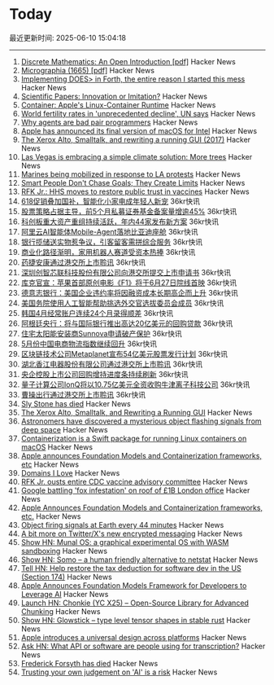 # Today

最近更新时间: 2025-06-10 15:04:18

--- 
1. [Discrete Mathematics: An Open Introduction [pdf]](https://discrete.openmathbooks.org/pdfs/dmoi4.pdf) Hacker News
2. [Micrographia (1665) [pdf]](https://arhipa.org/libros/Hooke_Robert_Micrographia-1665.pdf) Hacker News
3. [Implementing DOES> in Forth, the entire reason I started this mess](https://boston.conman.org/2025/06/09.1) Hacker News
4. [Scientific Papers: Innovation or Imitation?](https://www.johndcook.com/blog/2025/06/05/scientific-papers-innovation-or-imitation/) Hacker News
5. [Container: Apple's Linux-Container Runtime](https://github.com/apple/container) Hacker News
6. [World fertility rates in 'unprecedented decline', UN says](https://www.bbc.co.uk/news/articles/clynq459wxgo) Hacker News
7. [Why agents are bad pair programmers](https://justin.searls.co/posts/why-agents-are-bad-pair-programmers/) Hacker News
8. [Apple has announced its final version of macOS for Intel](https://tedium.co/2025/06/09/apple-wwdc-intel-mac-support-ending/) Hacker News
9. [The Xerox Alto, Smalltalk, and rewriting a running GUI (2017)](https://www.righto.com/2017/10/the-xerox-alto-smalltalk-and-rewriting.html) Hacker News
10. [Las Vegas is embracing a simple climate solution: More trees](https://www.npr.org/2025/06/09/nx-s1-5340363/las-vegas-climate-change-solution-trees) Hacker News
11. [Marines being mobilized in response to LA protests](https://www.cnn.com/2025/06/09/politics/marines-mobilized-los-angeles-protests) Hacker News
12. [Smart People Don't Chase Goals; They Create Limits](https://www.joanwestenberg.com/smart-people-dont-chase-goals-they-create-limits/) Hacker News
13. [RFK Jr.: HHS moves to restore public trust in vaccines](https://www.wsj.com/opinion/rfk-jr-hhs-moves-to-restore-public-trust-in-vaccines-45495112) Hacker News
14. [618促销叠加国补，智能化小家电成年轻人新宠](https://www.36kr.com/newsflashes/3329883432364550) 36kr快讯
15. [股票策略占据主导，前5个月私募证券基金备案量增逾45%](https://www.36kr.com/newsflashes/3329879786088960) 36kr快讯
16. [科创板重大资产重组持续活跃，年内44家发布新方案](https://www.36kr.com/newsflashes/3329878341118215) 36kr快讯
17. [阿里云AI智能体Mobile-Agent落地比亚迪座舱](https://www.36kr.com/newsflashes/3329877652285697) 36kr快讯
18. [银行揽储送实物惹争议，引客留客需拼综合服务](https://www.36kr.com/newsflashes/3329876871883011) 36kr快讯
19. [商业化路径渐明，家用机器人赛道受资本热捧](https://www.36kr.com/newsflashes/3329874753825282) 36kr快讯
20. [药捷安康通过港交所上市聆讯](https://www.36kr.com/newsflashes/3329873477970181) 36kr快讯
21. [深圳创智芯联科技股份有限公司向港交所提交上市申请书](https://www.36kr.com/newsflashes/3329872389106183) 36kr快讯
22. [库克官宣：苹果首部原创电影《F1》将于6月27日院线首映](https://www.36kr.com/newsflashes/3329871372102145) 36kr快讯
23. [德意志银行：美国企业违约率将因融资成本长期高企而上升](https://www.36kr.com/newsflashes/3329870347102729) 36kr快讯
24. [美国务院使用人工智能帮助挑选外交官选拔委员会成员](https://www.36kr.com/newsflashes/3329869656107271) 36kr快讯
25. [韩国4月经常账户连续24个月录得顺差](https://www.36kr.com/newsflashes/3329868952004868) 36kr快讯
26. [阿根廷央行：将与国际银行推出高达20亿美元的回购贷款](https://www.36kr.com/newsflashes/3329868241266946) 36kr快讯
27. [住宅太阳能安装商Sunnova申请破产保护](https://www.36kr.com/newsflashes/3329867339720966) 36kr快讯
28. [5月份中国电商物流指数继续回升](https://www.36kr.com/newsflashes/3329866746603777) 36kr快讯
29. [区块链技术公司Metaplanet宣布54亿美元股票发行计划](https://www.36kr.com/newsflashes/3329865825937925) 36kr快讯
30. [湖北香江电器股份有限公司通过港交所上市聆讯](https://www.36kr.com/newsflashes/3329864815847936) 36kr快讯
31. [央企控股上市公司回购增持进度条持续刷新](https://www.36kr.com/newsflashes/3329864204921095) 36kr快讯
32. [量子计算公司IonQ将以10.75亿美元全资收购牛津离子科技公司](https://www.36kr.com/newsflashes/3329863734733314) 36kr快讯
33. [曹操出行通过港交所上市聆讯](https://www.36kr.com/newsflashes/3329863219128832) 36kr快讯
34. [Sly Stone has died](https://abcnews.go.com/US/sly-stone-pioneering-leader-funk-band-sly-family/story?id=122666345) Hacker News
35. [The Xerox Alto, Smalltalk, and Rewriting a Running GUI](https://www.righto.com/2017/10/the-xerox-alto-smalltalk-and-rewriting.html) Hacker News
36. [Astronomers have discovered a mysterious object flashing signals from deep space](https://www.livescience.com/space/unlike-anything-we-have-seen-before-astronomers-discover-mysterious-object-firing-strange-signals-at-earth-every-44-minutes) Hacker News
37. [Containerization is a Swift package for running Linux containers on macOS](https://github.com/apple/containerization) Hacker News
38. [Apple announces Foundation Models and Containerization frameworks, etc](https://www.apple.com/newsroom/2025/06/apple-supercharges-its-tools-and-technologies-for-developers/) Hacker News
39. [Domains I Love](https://www.ahmedsaoudi.com/blog/domains-i-love/) Hacker News
40. [RFK Jr. ousts entire CDC vaccine advisory committee](https://apnews.com/article/kennedy-cdc-acip-vaccines-3790c89f45b6314c5c7b686db0e3a8f9) Hacker News
41. [Google battling 'fox infestation' on roof of £1B London office](https://www.theguardian.com/uk-news/2025/jun/09/google-foxes-roof-london-kings-cross-office) Hacker News
42. [Apple Announces Foundation Models and Containerization frameworks, etc.](https://www.apple.com/newsroom/2025/06/apple-supercharges-its-tools-and-technologies-for-developers/) Hacker News
43. [Object firing signals at Earth every 44 minutes](https://www.livescience.com/space/unlike-anything-we-have-seen-before-astronomers-discover-mysterious-object-firing-strange-signals-at-earth-every-44-minutes) Hacker News
44. [A bit more on Twitter/X's new encrypted messaging](https://blog.cryptographyengineering.com/2025/06/09/a-bit-more-on-twitter-xs-new-encrypted-messaging/) Hacker News
45. [Show HN: Munal OS: a graphical experimental OS with WASM sandboxing](https://github.com/Askannz/munal-os) Hacker News
46. [Show HN: Somo – a human friendly alternative to netstat](https://github.com/theopfr/somo) Hacker News
47. [Tell HN: Help restore the tax deduction for software dev in the US (Section 174)](https://news.ycombinator.com/item?id=44226145) Hacker News
48. [Apple Announces Foundation Models Framework for Developers to Leverage AI](https://www.apple.com/newsroom/2025/06/apple-supercharges-its-tools-and-technologies-for-developers/) Hacker News
49. [Launch HN: Chonkie (YC X25) – Open-Source Library for Advanced Chunking](https://news.ycombinator.com/item?id=44225930) Hacker News
50. [Show HN: Glowstick – type level tensor shapes in stable rust](https://github.com/nicksenger/glowstick) Hacker News
51. [Apple introduces a universal design across platforms](https://www.apple.com/newsroom/2025/06/apple-introduces-a-delightful-and-elegant-new-software-design/) Hacker News
52. [Ask HN: What API or software are people using for transcription?](https://news.ycombinator.com/item?id=44225953) Hacker News
53. [Frederick Forsyth has died](https://www.theguardian.com/books/2025/jun/09/frederick-forsyth-day-of-the-jackal-author-and-former-mi6-agent-dies-aged-86) Hacker News
54. [Trusting your own judgement on 'AI' is a risk](https://www.baldurbjarnason.com/2025/trusting-your-own-judgement-on-ai/) Hacker News
